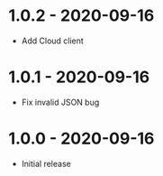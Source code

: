 # 1.0.2 - 2020-09-16

- Add Cloud client

# 1.0.1 - 2020-09-16

- Fix invalid JSON bug

# 1.0.0 - 2020-09-16

- Initial release
